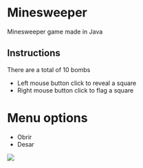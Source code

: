 # Minesweeper
Minesweeper game made in Java

## Instructions
There are a total of 10 bombs

- Left mouse button click to reveal a square
- Right mouse button click to flag a square

# Menu options

- Obrir
- Desar


![](imgs/gameplay.png)
